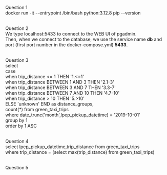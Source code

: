 Question 1  
docker run -it --entrypoint /bin/bash python:3.12.8
pip --version <br><br>

Question 2  
We type localhost:5433 to connect to the WEB UI of pgadmin.<br>
Then, when we connect to the database, we use the service name **db** and port (first port number in the docker-compose.yml) **5433**. <br><br>

Question 3<br>
select  
	case  
		when trip_distance <= 1 THEN '1.<=1'  
		when trip_distance BETWEEN 1 AND 3 THEN '2.1-3'  
		when trip_distance BETWEEN 3 AND 7 THEN '3.3-7'  
		when trip_distance BETWEEN 7 AND 10 THEN '4.7-10'  
		when trip_distance > 10 THEN '5.>10'  
	ELSE 'unknown' END as distance_groups,  
	count(*) from green_taxi_trips  
where date_trunc('month',lpep_pickup_datetime) = '2019-10-01'  
group by 1  
order by 1 ASC<br><br>

Question 4<br>
select lpep_pickup_datetime,trip_distance from green_taxi_trips  
where trip_distance = (select max(trip_distance) from green_taxi_trips)<br><br>

Question 5 <br>